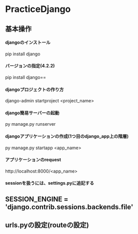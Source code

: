 # PracticeDjango

## 基本操作

#### djangoのインストール
pip install django
#### バージョンの指定(4.2.2)
pip install django==<version>
#### djangoプロジェクトの作り方
django-admin startproject <project_name>
#### django簡易サーバーの起動
py manage.py runserver
#### djangoアプリケーションの作成(1つ目のdjango_app上の階層)
py manage.py startapp <app_name>
#### アプリケーションのrequest
http://localhost:8000/<app_name>
#### sessionを扱うには、settings.pyに追記する
SESSION_ENGINE = 'django.contrib.sessions.backends.file'
---
## urls.pyの設定(routeの設定)
